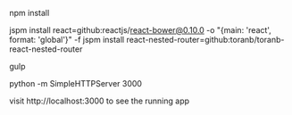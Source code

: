 npm install

jspm install react=github:reactjs/react-bower@0.10.0 -o "{main: 'react', format: 'global'}" -f
jspm install react-nested-router=github:toranb/toranb-react-nested-router

gulp

python -m SimpleHTTPServer 3000

visit http://localhost:3000 to see the running app
